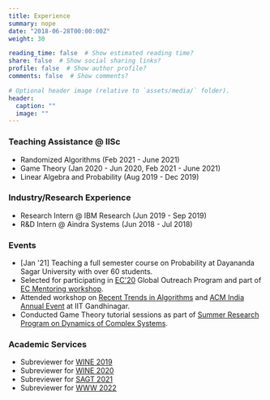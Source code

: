 ```yaml
---
title: Experience
summary: nope
date: "2018-06-28T00:00:00Z"
weight: 30

reading_time: false  # Show estimated reading time?
share: false  # Show social sharing links?
profile: false  # Show author profile?
comments: false  # Show comments?

# Optional header image (relative to `assets/media/` folder).
header:
  caption: ""
  image: ""
---
```


### Teaching Assistance @ IISc
* Randomized Algorithms (Feb 2021 - June 2021)
* Game Theory (Jan 2020 - Jun 2020, Feb 2021 - June 2021)
* Linear Algebra and Probability (Aug 2019 - Dec 2019)

### Industry/Research Experience
* Research Intern @ IBM Research (Jun 2019 - Sep 2019)
* R&D Intern @ Aindra Systems (Jun 2018 - Jul 2018)

### Events 
* [Jan '21] Teaching a full semester course on Probability at Dayananda Sagar University with over 60 students. 
* Selected for participating in [EC'20](http://ec20.sigecom.org/) Global Outreach Program and part of [EC Mentoring workshop](https://www.cs.princeton.edu/~smattw/AMW20/index.html).
* Attended workshop on [Recent Trends in Algorithms](http://events.iitgn.ac.in/2020/RTA/) and [ACM India Annual Event](http://events.iitgn.ac.in/2020/ACMAnnualEvent/) at IIT Gandhinagar.
* Conducted Game Theory tutorial sessions as part of [Summer Research Program on Dynamics of Complex Systems](https://www.icts.res.in/program/dcs2019).

### Academic Services
* Subreviewer for [WINE 2019](https://wine2019.cs.columbia.edu/)
* Subreviewer for [WINE 2020](https://econcs.pku.edu.cn/wine2020/)
* Subreviewer for [SAGT 2021](https://events.au.dk/sagt2021/)
* Subreviewer for [WWW 2022](https://www2022.thewebconf.org/)


